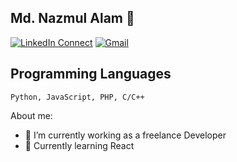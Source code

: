 ## Md. Nazmul Alam 👋


[![LinkedIn Connect](https://img.shields.io/badge/%20-Connect-black?color=14171A&labelColor=212121&logo=linkedin&logoColor=ffffff)](https://www.linkedin.com/in/nazmul199512/)
[![Gmail](https://img.shields.io/badge/%20-Send%20Mail-black?color=14171A&labelColor=ef5350&logo=gmail&logoColor=ffffff)](mailto:nazmul199512@gmail.com?subject=From%20GitHub&body=Hi,%20there.%20Found%20you%20from%20GitHub.)


## Programming Languages
```
Python, JavaScript, PHP, C/C++
```
About me:

- 🔭 I’m currently working as a freelance Developer 
- 🌱 Currently learning React




